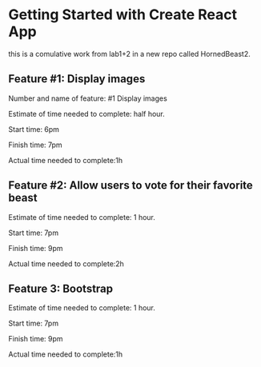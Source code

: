 # Getting Started with Create React App

this is a comulative work from lab1+2 in a new repo called HornedBeast2.

## Feature #1: Display images

Number and name of feature: #1 Display images

Estimate of time needed to complete: half hour.

Start time: 6pm

Finish time: 7pm

Actual time needed to complete:1h

## Feature #2: Allow users to vote for their favorite beast

Estimate of time needed to complete: 1 hour.

Start time: 7pm

Finish time: 9pm

Actual time needed to complete:2h

## Feature 3: Bootstrap

Estimate of time needed to complete: 1 hour.

Start time: 7pm

Finish time: 9pm

Actual time needed to complete:1h
